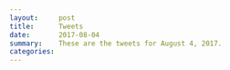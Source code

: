 ```yaml
---
layout:     post
title:      Tweets
date:       2017-08-04
summary:    These are the tweets for August 4, 2017.
categories:
---
```


